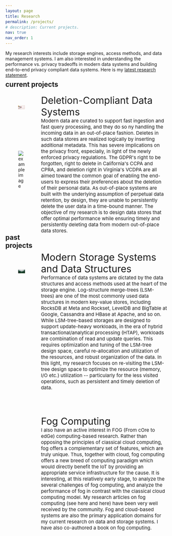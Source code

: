 ```yaml
---
layout: page
title: Research
permalink: /projects/
# description: Current projects.
nav: true
nav_order: 1
---
```



My research interests include storage engines, access methods, and data management systems. I am also interested in understanding the performance vs. privacy tradeoffs in modern data systems and building end-to-end privacy compliant data systems. Here is my <a href="/assets/resources/research_statement.pdf" target="_blank">latest research statement</a>. <br><br><br>

<div class="projects">
  <!-- Display categorized projects -->
  <h2 class="category" style="margin-top: -40px;">current projects</h2>
  <div style="width: 20%; float:left; margin-top: 20px; margin-bottom: 90px;">
    <figure>
      <picture>
        <source class="responsive-img-srcset" media="(max-width: 480px)" srcset="/al-folio/assets/img/1-480.webp">
        <!-- Fallback to the original file -->
        <img src="/assets/img/p1.jpg" class="img-fluid z-depth-1" width="auto" height="auto" title="example image" onerror="this.onerror=null; $('.responsive-img-srcset').remove();">
      </picture>
    </figure>
  </div>
  <div style="width: 78%; float:right; margin-top: 2px; margin-bottom: 75px;">
      <span style="font-size: 30px;">Deletion-Compliant Data Systems</span>
      <br> 
      <span style="font-size: 15px;">Modern data are curated to support fast ingestion and fast query processing, and they do so ny handling the incoming data in an out-of-place fashion. Deletes in such data stores are realized logically by inserting additional metadata. This has severe implications on the privacy front, especially, in light of the newly enforced privacy regulations. The GDPR's right to be forgotten, right to delete in California's CCPA and CPRA, and deletion right in Virginia's VCDPA are all aimed toward the common goal of enabling the end-users to express their preferences about the deletion of their personal data. As out-of-place systems are built with the underlying assumption of perpetual data retention, by design, they are unable to persistently delete the user data in a time-bound manner. The objective of my research is to design data stores that offer optimal performance while ensuring timely and persistently deleting data from modern out-of-place data stores. </span>
  </div>

  <div class="projects" style="width: 20%; float:left; margin-top: 8px; margin-bottom: 125px;">
    <figure>
      <picture>
        <source class="responsive-img-srcset" media="(max-width: 480px)" srcset="/al-folio/assets/img/1-480.webp">
        <!-- Fallback to the original file -->
        <img src="/assets/img/p2.jpg" class="img-fluid z-depth-1" width="auto" height="auto" title="example image" onerror="this.onerror=null; $('.responsive-img-srcset').remove();">
      </picture>
    </figure>
  </div>
  <div style="width: 78%; float:right; margin-top: -20px; margin-bottom: 75px;">
      <span style="font-size: 30px;">Modern Storage Systems and Data Structures</span>
      <br> 
      <span style="font-size: 15px;">Performance of data systems are dictated by the data structures and access methods used at the heart of the storage engine. Log-structure merge-trees (LSM-trees) are one of the most commonly used data structures in modern key-value stores, including RocksDB at Meta and Rockset, LevelDB and BigTable at Google, Cassandra and HBase at Apache, and so on. While LSM-tree-based storages are designed to support update-heavy workloads, in the era of hybrid transactional/analytical processing (HTAP), workloads are combination of read and update queries. This requires optimization and tuning of the LSM-tree design space, careful re-allocation and utilization of the resources, and robust organization of the data. In this light, my research focuses on re-visiting the LSM-tree design space to optimize the resource (memory, I/O etc.) utilization -- particularly for the less visited operations, such as persistent and timely deletion of data. </span>
  </div>
</div>




<div class="projects">
  <!-- Display categorized projects -->
  <h2 class="category" style="margin-top: 0px; width: 100%;">past projects</h2>
  <div style="width: 20%; float:left; margin-top: 20px; margin-bottom: 75px;">
    <figure>
      <picture>
        <source class="responsive-img-srcset" media="(max-width: 480px)" srcset="/al-folio/assets/img/1-480.webp">
        <!-- Fallback to the original file -->
        <img src="/assets/img/p3.jpg" class="img-fluid z-depth-1" width="auto" height="auto" title="example image" onerror="this.onerror=null; $('.responsive-img-srcset').remove();">
      </picture>
    </figure>
  </div>
  <div style="width: 78%; float:right; margin-top: 2px; margin-bottom: 75px;">
      <span style="font-size: 30px;">Fog Computing</span>
      <br> 
      <span style="font-size: 15px;">I also have an active interest in FOG (From cOre to edGe) computing-based research. Rather than opposing the principles of classical cloud computing, fog offers a complementary set of features, which are truly unique. Thus, together with cloud, fog computing offers a new breed of computing paradigm which would directly benefit the IoT by providing an appropriate service infrastructure for the cause. It is interesting, at this relatively early stage, to analyze the several challenges of fog computing, and analyze the performance of fog in contrast with the classical cloud computing model. My research articles on fog computing (see here and here) have been very well received by the community. Fog and cloud-based systems are also the primary application domains for my current research on data and storage systems. I have also co-authored a book on fog computing. </span>
  </div>
  <br><br>

